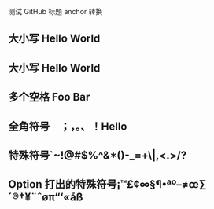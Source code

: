 测试 GitHub 标题 anchor 转换

## 大小写 Hello World

## 大小写 Hello World

## 多个空格     Foo   Bar

## 全角符号　；，。、！Hello

## 特殊符号\`~!@#$%^&*()-_=+\\|,<.>/?

## Option 打出的特殊符号¡™£¢∞§¶•ªº–≠œ∑´®†¥¨ˆøπ“‘«åß
